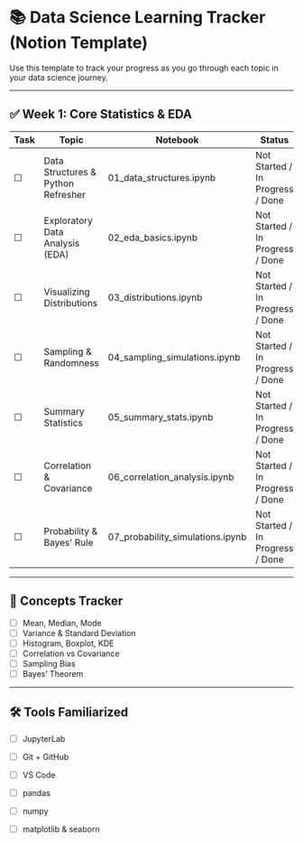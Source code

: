 # 📚 Data Science Learning Tracker (Notion Template)

Use this template to track your progress as you go through each topic in your data science journey.

---

## ✅ Week 1: Core Statistics & EDA

| Task | Topic | Notebook | Status | Notes |
|------|-------|----------|--------|-------|
| ☐ | Data Structures & Python Refresher | 01_data_structures.ipynb | Not Started / In Progress / Done |  |
| ☐ | Exploratory Data Analysis (EDA) | 02_eda_basics.ipynb | Not Started / In Progress / Done |  |
| ☐ | Visualizing Distributions | 03_distributions.ipynb | Not Started / In Progress / Done |  |
| ☐ | Sampling & Randomness | 04_sampling_simulations.ipynb | Not Started / In Progress / Done |  |
| ☐ | Summary Statistics | 05_summary_stats.ipynb | Not Started / In Progress / Done |  |
| ☐ | Correlation & Covariance | 06_correlation_analysis.ipynb | Not Started / In Progress / Done |  |
| ☐ | Probability & Bayes' Rule | 07_probability_simulations.ipynb | Not Started / In Progress / Done |  |

---

## 🧠 Concepts Tracker

- [ ] Mean, Median, Mode
- [ ] Variance & Standard Deviation
- [ ] Histogram, Boxplot, KDE
- [ ] Correlation vs Covariance
- [ ] Sampling Bias
- [ ] Bayes’ Theorem

---

## 🛠️ Tools Familiarized
- [ ] JupyterLab
- [ ] Git + GitHub
- [ ] VS Code
- [ ] pandas
- [ ] numpy
- [ ] matplotlib & seaborn

